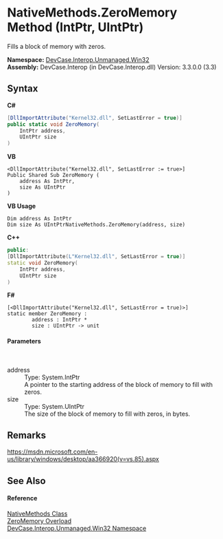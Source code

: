 # NativeMethods.ZeroMemory Method (IntPtr, UIntPtr)
 

Fills a block of memory with zeros.

**Namespace:**&nbsp;<a href="N_DevCase_Interop_Unmanaged_Win32">DevCase.Interop.Unmanaged.Win32</a><br />**Assembly:**&nbsp;DevCase.Interop (in DevCase.Interop.dll) Version: 3.3.0.0 (3.3)

## Syntax

**C#**<br />
``` C#
[DllImportAttribute("Kernel32.dll", SetLastError = true)]
public static void ZeroMemory(
	IntPtr address,
	UIntPtr size
)
```

**VB**<br />
``` VB
<DllImportAttribute("Kernel32.dll", SetLastError := true>]
Public Shared Sub ZeroMemory ( 
	address As IntPtr,
	size As UIntPtr
)
```

**VB Usage**<br />
``` VB Usage
Dim address As IntPtr
Dim size As UIntPtrNativeMethods.ZeroMemory(address, size)
```

**C++**<br />
``` C++
public:
[DllImportAttribute(L"Kernel32.dll", SetLastError = true)]
static void ZeroMemory(
	IntPtr address, 
	UIntPtr size
)
```

**F#**<br />
``` F#
[<DllImportAttribute("Kernel32.dll", SetLastError = true)>]
static member ZeroMemory : 
        address : IntPtr * 
        size : UIntPtr -> unit 

```


#### Parameters
&nbsp;<dl><dt>address</dt><dd>Type: System.IntPtr<br />A pointer to the starting address of the block of memory to fill with zeros.</dd><dt>size</dt><dd>Type: System.UIntPtr<br />The size of the block of memory to fill with zeros, in bytes.</dd></dl>

## Remarks
<a href="https://msdn.microsoft.com/en-us/library/windows/desktop/aa366920(v=vs.85).aspx" target="_blank">https://msdn.microsoft.com/en-us/library/windows/desktop/aa366920(v=vs.85).aspx</a>

## See Also


#### Reference
<a href="T_DevCase_Interop_Unmanaged_Win32_NativeMethods">NativeMethods Class</a><br /><a href="Overload_DevCase_Interop_Unmanaged_Win32_NativeMethods_ZeroMemory">ZeroMemory Overload</a><br /><a href="N_DevCase_Interop_Unmanaged_Win32">DevCase.Interop.Unmanaged.Win32 Namespace</a><br />